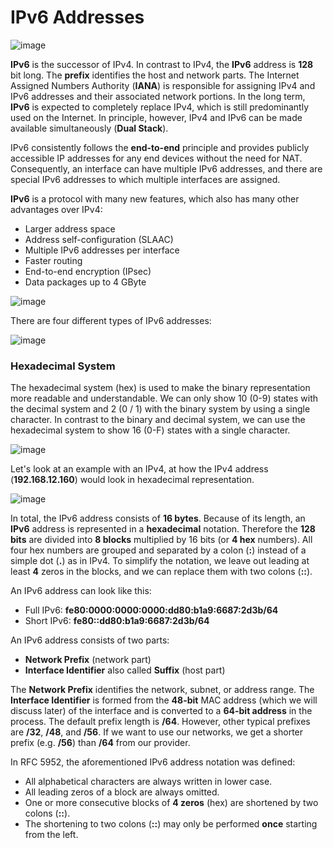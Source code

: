 # IPv6 Addresses

![image](https://github.com/user-attachments/assets/24dc01d9-975f-4612-9774-18c0bb9d0493)

**IPv6** is the successor of IPv4. In contrast to IPv4, the **IPv6** address is **128** bit long. The **prefix** identifies the host and network parts. The Internet Assigned Numbers Authority (**IANA**) is responsible for assigning IPv4 and IPv6 addresses and their associated network portions. In the long term, **IPv6** is expected to completely replace IPv4, which is still predominantly used on the Internet. In principle, however, IPv4 and IPv6 can be made available simultaneously (**Dual Stack**).

IPv6 consistently follows the **end-to-end** principle and provides publicly accessible IP addresses for any end devices without the need for NAT. Consequently, an interface can have multiple IPv6 addresses, and there are special IPv6 addresses to which multiple interfaces are assigned.

**IPv6** is a protocol with many new features, which also has many other advantages over IPv4:

- Larger address space
- Address self-configuration (SLAAC)
- Multiple IPv6 addresses per interface
- Faster routing
- End-to-end encryption (IPsec)
- Data packages up to 4 GByte

![image](https://github.com/user-attachments/assets/b095f713-6260-4190-9e02-8afd380d38b4)

There are four different types of IPv6 addresses:

![image](https://github.com/user-attachments/assets/12a0ec8c-babf-4210-81d5-c5b9056a9b0b)

### Hexadecimal System

The hexadecimal system (hex) is used to make the binary representation more readable and understandable. We can only show 10 (0-9) states with the decimal system and 2 (0 / 1) with the binary system by using a single character. In contrast to the binary and decimal system, we can use the hexadecimal system to show 16 (0-F) states with a single character.

![image](https://github.com/user-attachments/assets/3aa779d7-2070-4096-a029-309859c09c0e)

Let's look at an example with an IPv4, at how the IPv4 address (**192.168.12.160**) would look in hexadecimal representation.

![image](https://github.com/user-attachments/assets/2c376308-4d60-418e-8040-07c59fe5edb1)

In total, the IPv6 address consists of **16 bytes**. Because of its length, an **IPv6** address is represented in a **hexadecimal** notation. Therefore the **128 bits** are divided into **8 blocks** multiplied by 16 bits (or **4 hex** numbers). All four hex numbers are grouped and separated by a colon (**:**) instead of a simple dot (**.**) as in IPv4. To simplify the notation, we leave out leading at least **4** zeros in the blocks, and we can replace them with two colons (**::**).

An IPv6 address can look like this:

- Full IPv6: **fe80:0000:0000:0000:dd80:b1a9:6687:2d3b/64**
- Short IPv6: **fe80::dd80:b1a9:6687:2d3b/64**

An IPv6 address consists of two parts:

- **Network Prefix** (network part)
- **Interface Identifier** also called **Suffix** (host part)

The **Network Prefix** identifies the network, subnet, or address range. The **Interface Identifier** is formed from the **48-bit** MAC address (which we will discuss later) of the interface and is converted to a **64-bit address** in the process. The default prefix length is **/64**. However, other typical prefixes are **/32**, **/48**, and **/56**. If we want to use our networks, we get a shorter prefix (e.g. **/56**) than **/64** from our provider.

In RFC 5952, the aforementioned IPv6 address notation was defined:

- All alphabetical characters are always written in lower case.
- All leading zeros of a block are always omitted.
- One or more consecutive blocks of **4 zeros** (hex) are shortened by two colons (**::**).
- The shortening to two colons (**::**) may only be performed **once** starting from the left.
